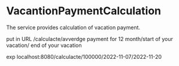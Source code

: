 # VacantionPaymentCalculation
The service provides calculation of vacation payment.

put in URL
/calculacte/avverdge payment for 12 month/start of your vacation/ end of your vacation

exp
localhost:8080/calculacte/100000/2022-11-07/2022-11-20
